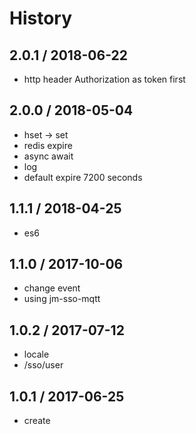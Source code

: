 # History

## 2.0.1 / 2018-06-22
- http header Authorization as token first

## 2.0.0 / 2018-05-04
- hset -> set
- redis expire
- async await
- log
- default expire 7200 seconds

## 1.1.1 / 2018-04-25
- es6

## 1.1.0 / 2017-10-06
- change event
- using jm-sso-mqtt

## 1.0.2 / 2017-07-12
- locale
- /sso/user

## 1.0.1 / 2017-06-25
- create
